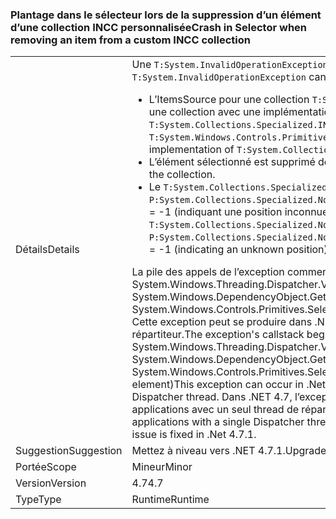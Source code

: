 ### <a name="crash-in-selector-when-removing-an-item-from-a-custom-incc-collection"></a><span data-ttu-id="43d81-101">Plantage dans le sélecteur lors de la suppression d’un élément d’une collection INCC personnalisée</span><span class="sxs-lookup"><span data-stu-id="43d81-101">Crash in Selector when removing an item from a custom INCC collection</span></span>

|   |   |
|---|---|
|<span data-ttu-id="43d81-102">Détails</span><span class="sxs-lookup"><span data-stu-id="43d81-102">Details</span></span>|<span data-ttu-id="43d81-103">Une <code>T:System.InvalidOperationException</code> peut se produire dans les scénarios suivants :</span><span class="sxs-lookup"><span data-stu-id="43d81-103">An <code>T:System.InvalidOperationException</code> can occur in the following scenario:</span></span><ul><li><span data-ttu-id="43d81-104">L’ItemsSource pour une collection <code>T:System.Windows.Controls.Primitives.Selector</code> est une collection avec une implémentation personnalisée de <code>T:System.Collections.Specialized.INotifyCollectionChanged</code>.</span><span class="sxs-lookup"><span data-stu-id="43d81-104">The ItemsSource for a <code>T:System.Windows.Controls.Primitives.Selector</code> is a collection with a custom implementation of <code>T:System.Collections.Specialized.INotifyCollectionChanged</code>.</span></span></li><li><span data-ttu-id="43d81-105">L’élément sélectionné est supprimé de la collection.</span><span class="sxs-lookup"><span data-stu-id="43d81-105">The selected item is removed from the collection.</span></span></li><li><span data-ttu-id="43d81-106">Le <code>T:System.Collections.Specialized.NotifyCollectionChangedEventArgs</code> a <code>P:System.Collections.Specialized.NotifyCollectionChangedEventArgs.OldStartingIndex</code> = -1 (indiquant une position inconnue).</span><span class="sxs-lookup"><span data-stu-id="43d81-106">The <code>T:System.Collections.Specialized.NotifyCollectionChangedEventArgs</code> has <code>P:System.Collections.Specialized.NotifyCollectionChangedEventArgs.OldStartingIndex</code> = -1 (indicating an unknown position).</span></span></li></ul><span data-ttu-id="43d81-107">La pile des appels de l’exception commence à System.Windows.Threading.Dispatcher.VerifyAccess() à System.Windows.DependencyObject.GetValue(DependencyProperty dp) à System.Windows.Controls.Primitives.Selector.GetIsSelected(DependencyObject element). Cette exception peut se produire dans .NET 4.5 si l’application a plusieurs threads de répartiteur.</span><span class="sxs-lookup"><span data-stu-id="43d81-107">The exception's callstack begins at System.Windows.Threading.Dispatcher.VerifyAccess() at System.Windows.DependencyObject.GetValue(DependencyProperty dp) at System.Windows.Controls.Primitives.Selector.GetIsSelected(DependencyObject element)This exception can occur in .Net 4.5 if the application has more than one Dispatcher thread.</span></span> <span data-ttu-id="43d81-108">Dans .NET 4.7, l’exception peut également se produire dans les applications avec un seul thread de répartiteur.</span><span class="sxs-lookup"><span data-stu-id="43d81-108">In .Net 4.7 the exception can also occur in applications with a single Dispatcher thread.</span></span> <span data-ttu-id="43d81-109">Le problème est résolu dans .NET 4.7.1.</span><span class="sxs-lookup"><span data-stu-id="43d81-109">The issue is fixed in .Net 4.7.1.</span></span>|
|<span data-ttu-id="43d81-110">Suggestion</span><span class="sxs-lookup"><span data-stu-id="43d81-110">Suggestion</span></span>|<span data-ttu-id="43d81-111">Mettez à niveau vers .NET 4.7.1.</span><span class="sxs-lookup"><span data-stu-id="43d81-111">Upgrade to .Net 4.7.1.</span></span>|
|<span data-ttu-id="43d81-112">Portée</span><span class="sxs-lookup"><span data-stu-id="43d81-112">Scope</span></span>|<span data-ttu-id="43d81-113">Mineur</span><span class="sxs-lookup"><span data-stu-id="43d81-113">Minor</span></span>|
|<span data-ttu-id="43d81-114">Version</span><span class="sxs-lookup"><span data-stu-id="43d81-114">Version</span></span>|<span data-ttu-id="43d81-115">4.7</span><span class="sxs-lookup"><span data-stu-id="43d81-115">4.7</span></span>|
|<span data-ttu-id="43d81-116">Type</span><span class="sxs-lookup"><span data-stu-id="43d81-116">Type</span></span>|<span data-ttu-id="43d81-117">Runtime</span><span class="sxs-lookup"><span data-stu-id="43d81-117">Runtime</span></span>|

